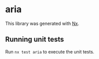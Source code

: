 # aria

This library was generated with [Nx](https://nx.dev).

## Running unit tests

Run `nx test aria` to execute the unit tests.

